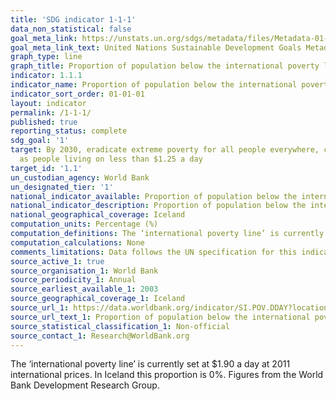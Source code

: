 ```yaml
---
title: 'SDG indicator 1-1-1'
data_non_statistical: false
goal_meta_link: https://unstats.un.org/sdgs/metadata/files/Metadata-01-01-01a.pdf
goal_meta_link_text: United Nations Sustainable Development Goals Metadata (pdf 894kB)
graph_type: line
graph_title: Proportion of population below the international poverty line
indicator: 1.1.1
indicator_name: Proportion of population below the international poverty line, by sex, age, employment status and geographical location (urban/rural)
indicator_sort_order: 01-01-01
layout: indicator
permalink: /1-1-1/
published: true
reporting_status: complete
sdg_goal: '1'
target: By 2030, eradicate extreme poverty for all people everywhere, currently measured
  as people living on less than $1.25 a day
target_id: '1.1'
un_custodian_agency: World Bank
un_designated_tier: '1'
national_indicator_available: Proportion of population below the international poverty line
national_indicator_description: Proportion of population below the international poverty line is defined as the percentage of the population living on less than $1.90 a   day at 2011 international prices. 
national_geographical_coverage: Iceland
computation_units: Percentage (%)
computation_definitions: The ‘international poverty line’ is currently set at $1.90 a day at 2011 international prices.
computation_calculations: None
comments_limitations: Data follows the UN specification for this indicator. This indicator has been identified in collaboration with topic experts.
source_active_1: true
source_organisation_1: World Bank
source_periodicity_1: Annual
source_earliest_available_1: 2003
source_geographical_coverage_1: Iceland
source_url_1: https://data.worldbank.org/indicator/SI.POV.DDAY?locations=IS&name_desc=false
source_url_text_1: Proportion of population below the international poverty line
source_statistical_classification_1: Non-official
source_contact_1: Research@WorldBank.org
---
```


The ‘international poverty line’ is currently set at $1.90 a day at 2011 international prices. In Iceland this proportion is 0%. Figures from the World Bank Development Research Group.
